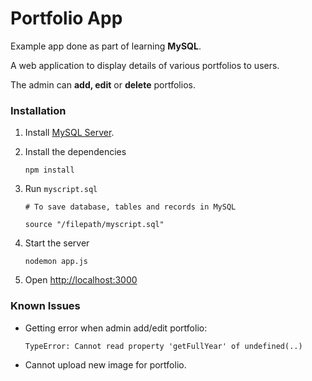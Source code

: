 # Portfolio App

Example app done as part of learning **MySQL**.

A web application to display details of various portfolios to users.

The admin can **add, edit** or **delete** portfolios.

### Installation

1.  Install  [MySQL Server](http://dev.mysql.com/downloads/installer/).

2.  Install the dependencies

    ```
    npm install
    ```

3.  Run `myscript.sql`
      ```
      # To save database, tables and records in MySQL

      source "/filepath/myscript.sql"
      ```


3.  Start the server
    ```
    nodemon app.js
    ```

4.  Open [http://localhost:3000](http://localhost:3000)


### Known Issues

* Getting error when admin add/edit portfolio:

      TypeError: Cannot read property 'getFullYear' of undefined(..)

* Cannot upload new image for portfolio.
